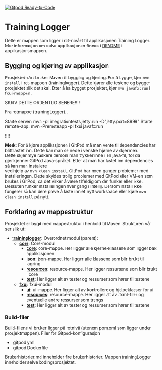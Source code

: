 [![Gitpod Ready-to-Code](https://img.shields.io/badge/Gitpod-Ready--to--Code-blue?logo=gitpod)](https://gitpod.idi.ntnu.no/#https://gitlab.stud.idi.ntnu.no/it1901/groups-2020/gr2001/gr2001/-/tree/utvikligsgren) 

# Training Logger

Dette er mappen som ligger i rot-nivået til applikasjonen Training Logger. Mer informasjon om
selve applikasjonen finnes i [README](trainingLogger/README.md) i applikasjonsmappen. 

## Bygging og kjøring av applikasjon

Prosjektet vårt bruker Maven til bygging og kjøring. For å bygge, kjør `mvn install` i rot-mappen (traininglogger). Dette kjører alle testene og bygger prosjektet slik det skal. 
Etter å ha bygget prosjektet, kjør `mvn javafx:run` i fxui-mappen.

SKRIV DETTE ORDENTLIG SENERE!!!!

Fra rotmappe (trainingLogger)...

Starte server: mvn -pl integrationtests jetty:run -D"jetty.port=8999"
Starte remote-app: mvn -Premoteapp -pl fxui javafx:run

!!!!

**Merk**: For å kjøre applikasjonen i GitPod må man vente til dependencies har blitt lastet inn. Dette kan man se nede i venstre hjørne av skjermen.  
Dette skjer mye raskere dersom man trykker inne i en java-fil, for da gjenkjenner GitPod Java-språket. Etter at man har lastet inn dependencies så kan man installere  
ved hjelp av `mvn clean install`. GitPod har noen ganger problemer med installeringen. Dette skyldes trolig problemer med GitPod eller VM-en som brukes i GitPod, da 
det virker å være tilfeldig om det funker eller ikke. Dessuten funker installeringen hver gang i Intellij. Dersom install ikke fungerer så kan dere prøve å laste inn et nytt workspace eller kjøre `mvn clean install` på nytt. 

## Forklaring av mappestruktur
Prosjektet er bygd med mappestruktur i henhold til Maven. Strukturen vår ser slik ut:
- [**traininglogger**](traininglogger): Overordnet modul (parent):
    - [**core**](traininglogger/core): Core-modul
        - [**core**](traininglogger/core/src/main/java/traininglogger/core): core-mappe. Her ligger alle kjerne-klassene som ligger bak applikasjonen
        - [**json**](traininglogger/core/src/main/java/traininglogger/json): json-mappe. Her ligger alle klassene som blir brukt til lagring
        - [**resources**](traininglogger/core/src/main/resources): resource-mappe. Her ligger ressursene som blir brukt i core 
        - [**test**](traininglogger/core/src/test): Her ligger alt av tester og ressurser som hører til testene
    - [**fxui**](traininglogger/fxui): fxui-modul
        - [**ui**](traininglogger/fxui/src/main/java/traininglogger/ui): ui-mappe. Her ligger alt av kontrollere og hjelpeklasser for ui
        - [**resources**](traininglogger/fxui/src/main/resources): resource-mappe. Her ligger alt av .fxml-filer og eventuelle andre ressurser som trengs
        - [**test**](traininglogger/fxui/src/test): Her ligger alt av tester og ressurser som hører til testene

### Build-filer
Build-filene vi bruker ligger på rotnivå (utenom pom.xml som ligger under prosjektmappen). 
Filer for Gitpod-konfigurasjon
- .gitpod.yml
- .gitpod.Dockerfile

Brukerhistorier.md inneholder fire brukerhistorier.
Mappen trainingLogger inneholder selve kodingsprosjektet.
